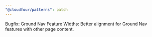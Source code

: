 ```yaml
---
"@cloudfour/patterns": patch
---
```


Bugfix: Ground Nav Feature Widths: Better alignment for Ground Nav features with other page content.
